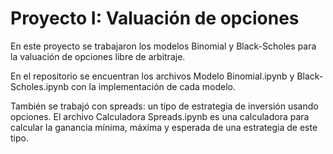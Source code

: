 # Proyecto I: Valuación de opciones 
En este proyecto se trabajaron los modelos Binomial y Black-Scholes para la valuación de opciones libre de arbitraje. 

En el repositorio se encuentran los archivos Modelo Binomial.ipynb y Black-Scholes.ipynb con la implementación de cada modelo.

También se trabajó con spreads: un tipo de estrategia de inversión usando opciones. El archivo Calculadora Spreads.ipynb es una calculadora para calcular la ganancia mínima, máxima y esperada de una estrategia de este tipo. 
